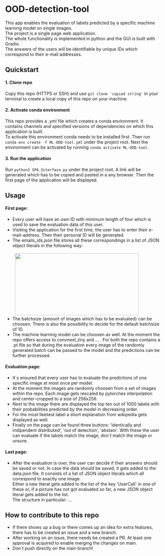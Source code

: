 # OOD-detection-tool

This app enables the evaluation of labels predicted by a specific machine learning model on single images. \
The project is a single page web application. \
The whole functionality is implemented in python and the GUI is built with Gradio. \
The answers of the users will be identifiable by unique IDs which correspond to their e-mail addresses.

## Quickstart

#### 1. Clone repo 
Copy this repo (HTTPS or SSH) and use `git clone 'copied string'` in your terminal to create a local copy of this repo on your machine.

#### 2. Activate conda environment
This repo provides a .yml file which creates a conda environment. It contains channels and specified versions of dependencies on which this application is built. \
To activate this environment conda needs to be installed first. Then run `conda env create -f ML-OOD-tool.yml` under the project root. Next the environment can be activated by running `conda activate ML-OOD-tool`.

#### 3. Run the application
Run `python3 SPA_Interface.py` under the project root. A link will be generated which has to be copied and pasted in a any browser. Then the first page of the application will be displayed.

## Usage

#### First page:
- Every user will have an own ID with minimum length of four which is used to save the evaluation data of this user.
- Visiting the application for the first time, the user has to enter their e-mail-address. Then their personal ID will be generated.
- The emails_ids.json file stores all these correspondings in a list of JSON object literals in the following way: \
&nbsp; \
&nbsp; <img src="https://github.com/ML-Team-Projekt/OOD-detection-tool/assets/116190225/29fbb308-e2fb-4cd9-816f-4cb3fba34e9c)" width="400" height="200">
- The batchsize (amount of images which has to be evaluated) can be choosen. There is also the possibility to decide for the default batchsize of 10.
- The machine learning model can be choosen as well. At the moment the repo offers access to convnext_tiny and ... . For both the repo contains a .pt file so that during the evaluation every image of the randomly generated batch can be passed to the model and the predictions can be further processed. 

#### Evaluation page:
- It´s ensured that every user has to evaluate the predictions of one specific image at most once per model.
- At the moment the images are randomly choosen from a set of images within the repo. Each image gets rescaled by pytorches interpolation and center-cropped to a size of 256x256.
-  Next to the image there are displayed the top ten out of 1000 labels with their probabilities predicted by the model in decreasing order.
-  For the most likeliest label a short explanation from wikipedia gets displayed as well.
-  Finally on the page can be found three buttons: 'identically and indipendent distributed', 'out of detection', 'abstain'. With these the user can evaluate if the labels match the image, don´t match the image or unsure.

#### Last page:
- After the evaluation is over, the user can decide if their answers should be saved or not. In case the data should be saved, it gets added to the data.json file. It consists of a list of JSON object literals which all correspond to exactly one image. \
Either a new literal gets added to the list of the key 'UserCall' in one of these or, if a picture has not got evaluated so far, a new JSON object literal gets added to the list. \
The structure in particular: ...

## How to contribute to this repo
- If there shows up a bug or there comes up an idea for extra features, there has to be created an issue and a new branch.
- After working on an issue, there needs be created a PR. At least one approval is acquired to enable merging the changes on main.
- Don´t push directly on the main branch!
